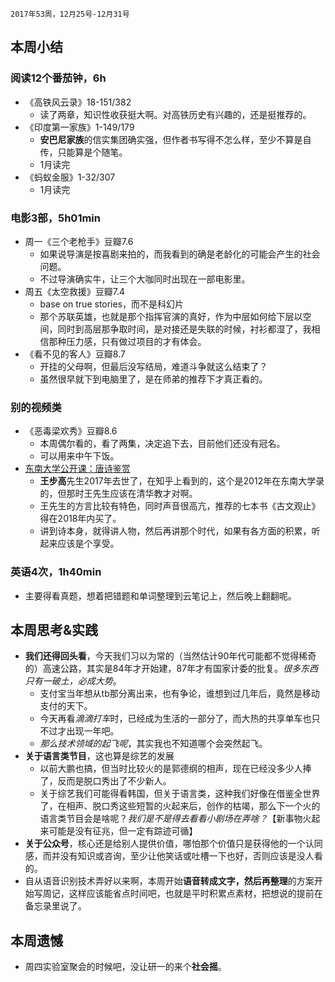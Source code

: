 	2017年53周，12月25号-12月31号

##  本周小结
###  阅读12个番茄钟，6h
+ 《高铁风云录》18-151/382
	+ 读了两章，知识性收获挺大啊。对高铁历史有兴趣的，还是挺推荐的。
+ 《印度第一家族》1-149/179
	+ **安巴尼家族**的信实集团确实强，但作者书写得不怎么样，至少不算是自传，只能算是个随笔。
	+ 1月读完
+ 《蚂蚁金服》1-32/307
	+ 1月读完 

###  电影3部，5h01min
+ 周一《三个老枪手》豆瓣7.6
	+ 如果说导演是按喜剧来拍的，而我看到的确是老龄化的可能会产生的社会问题。
	+ 不过导演确实牛，让三个大咖同时出现在一部电影里。
+ 周五《太空救援》豆瓣7.4
	+ base on true stories，而不是科幻片
	+ 那个苏联英雄，也就是那个指挥官演的真好，作为中层如何给下层以空间，同时到高层那争取时间，是对接还是失联的时候，衬衫都湿了，我相信那种压力感，只有做过项目的才有体会。
+ 《看不见的客人》豆瓣8.7
	+ 开挂的父母啊，但最后没写结局，难道斗争就这么结束了？
	+ 虽然很早就下到电脑里了，是在师弟的推荐下才真正看的。
###  别的视频类
+ 《恶毒梁欢秀》豆瓣8.6
	+ 本周偶尔看的，看了两集，决定追下去，目前他们还没有冠名。
	+ 可以用来中午下饭。
+ [东南大学公开课：唐诗鉴赏](http://open.163.com/special/cuvocw/tangshijianshang.html)
	+ **王步高**先生2017年去世了，在知乎上看到的，这个是2012年在东南大学录的，但那时王先生应该在清华教才对啊。
	+ 王先生的方言比较有特色，同时声音很高亢，推荐的七本书《古文观止》得在2018年内买了。
	+ 讲到诗本身，就得讲人物，然后再讲那个时代，如果有各方面的积累，听起来应该是个享受。
### 英语4次，1h40min
+ 主要得看真题，想着把错题和单词整理到云笔记上，然后晚上翻翻呢。

## 本周思考&实践
+ **我们还得回头看**，今天我们习以为常的（当然估计90年代可能都不觉得稀奇的）高速公路，其实是84年才开始建，87年才有国家计委的批复。*很多东西只有一破土，必成大势*。
	+ 支付宝当年想从tb那分离出来，也有争论，谁想到过几年后，竟然是移动支付的天下。
	+ 今天再看*滴滴打车*时，已经成为生活的一部分了，而大热的共享单车也只不过才出现一年吧。
	+ *那么技术领域的起飞呢*，其实我也不知道哪个会突然起飞。
+ **关于语言类节目**，这也算是综艺的发展
	+ 以前大鹏也搞，但当时比较火的是郭德纲的相声，现在已经没多少人捧了，反而是脱口秀出了不少新人。
	+ 关于综艺我们可能得看韩国，但关于语言类，这种我们好像在借鉴全世界了，在相声、脱口秀这些短暂的火起来后，创作的枯竭，那么下一个火的语言类节目会是啥呢？*我们是不是得去看看小剧场在弄啥？*【新事物火起来可能是没有征兆，但一定有踪迹可循】
+ **关于公众号**，核心还是给别人提供价值，哪怕那个价值只是获得他的一个认同感，而并没有知识或咨询，至少让他笑话或吐槽一下也好，否则应该是没人看的。
+ 自从语音识别技术弄好以来啊，本周开始**语音转成文字，然后再整理**的方案开始写周记，这样应该能省点时间吧，也就是平时积累点素材，把想说的提前在备忘录里说了。

##  本周遗憾
+ 周四实验室聚会的时候吧，没让研一的来个**社会摇**。
